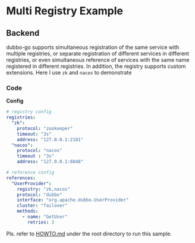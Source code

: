 # Multi Registry Example

## Backend

dubbo-go supports simultaneous registration of the same service with multiple registries, or separate registration of different services in different registries, or even simultaneous reference of services with the same name registered in different registries. In addition, the registry supports custom extensions. Here I use `zk` and `nacos` to demonstrate

### Code

**Config**

```yaml
# registry config
registries:
  "zk":
    protocol: "zookeeper"
    timeout: "3s"
    address: "127.0.0.1:2181"
  "nacos":
    protocol: "nacos"
    timeout	: "3s"
    address: "127.0.0.1:8848"

# reference config
references:
  "UserProvider":
    registry: "zk,nacos"
    protocol: "dubbo"
    interface: "org.apache.dubbo.UserProvider"
    cluster: "failover"
    methods:
      - name: "GetUser"
        retries: 3
```

Pls. refer to [HOWTO.md](../HOWTO.md) under the root directory to run this sample.

